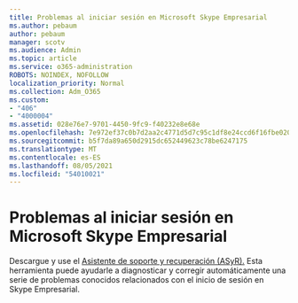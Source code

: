 ```yaml
---
title: Problemas al iniciar sesión en Microsoft Skype Empresarial
ms.author: pebaum
author: pebaum
manager: scotv
ms.audience: Admin
ms.topic: article
ms.service: o365-administration
ROBOTS: NOINDEX, NOFOLLOW
localization_priority: Normal
ms.collection: Adm_O365
ms.custom:
- "406"
- "4000004"
ms.assetid: 028e76e7-9701-4450-9fc9-f40232e8e68e
ms.openlocfilehash: 7e972ef37c0b7d2aa2c4771d5d7c95c1df8e24ccd6f16fbe020900d10ea42de0
ms.sourcegitcommit: b5f7da89a650d2915dc652449623c78be6247175
ms.translationtype: MT
ms.contentlocale: es-ES
ms.lasthandoff: 08/05/2021
ms.locfileid: "54010021"
---
```

# <a name="problems-signing-in-to-microsoft-skype-for-business"></a>Problemas al iniciar sesión en Microsoft Skype Empresarial

Descargue y use el [Asistente de soporte y recuperación (ASyR).](https://aka.ms/SaRA-SkypeForBusinessSignIn)
Esta herramienta puede ayudarle a diagnosticar y corregir automáticamente una serie de problemas conocidos relacionados con el inicio de sesión en Skype Empresarial.